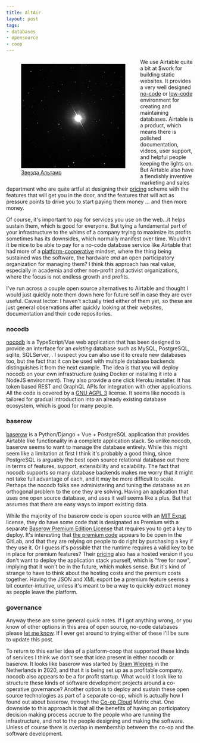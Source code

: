 ```yaml
---
title: AltAir
layout: post
tags:
- databases
- opensource
- coop
---
```


<figure style="width: 300px; margin-right: 20px; float: left;"><a href="https://commons.wikimedia.org/wiki/File:Altair.jpg"><img style="width: 280px;" src="/images/altair.jpg"></a><figcaption><a href="https://commons.wikimedia.org/wiki/File:Altair.jpg">Звезда Альтаир</a></figcaption></figure>

We use Airtable quite a bit at \$work for building static websites. It provides
a very well designed [no-code] or [low-code] environment for creating and
maintaining databases. Airtable is a product, which means there is polished
documentation, videos, user support, and helpful people keeping the lights on.
But Airtable also have a fiendishly inventive marketing and sales department
who are quite artful at designing their [pricing] scheme with the features that
will get you in the door, and the features that will act as pressure points to
drive you to start paying them money ... and then more money.

Of course, it's important to pay for services you use on the web...it helps
sustain them, which is good for everyone. But tying a fundamental
part of your infrastructure to the whims of a company trying to maximize its
profits sometimes has its downsides, which normally manifest over time.
Wouldn't it be nice to be able to pay for a no-code database service like
Airtable that had more of a [platform-cooperative] mindset, where the thing
being sustained was the software, the hardware *and* an open participatory
organization for managing them? I think this approach has real value,
especially in academia and other non-profit and activist organizations, where
the focus is not endless growth and profits.

I've run across a couple open source alternatives to Airtable and thought
I would just quickly note them down here for future self in case they are ever
useful. Caveat lector: I haven't actually tried either of them yet, so these
are just general observations after quickly looking at their websites,
documentation and their code repositories.

### nocodb

[nocodb] is a TypeScript/Vue web application that has been designed to provide
an interface for an *existing* database such as MySQL, PostgreSQL, sqlite,
SQLServer, . I suspect you can also use it to create new databases too, but the
fact that it can be used with multiple database backends distinguishes it from
the next example. The idea is that you will deploy nocodb on your own
infrastructure (using Docker or installing it into a NodeJS environment). They
also provide a one click Heroku installer. It has token based REST and GraphQL
APIs for integration with other applications. All the code is covered by a [GNU
AGPL 3] license. It seems like nocodb is tailored for gradual introduction into
an already existing database ecosystem, which is good for many people.

### baserow

[baserow] is a Python/Django + Vue + PostgreSQL application that provides
Airtable like functionality in a complete application stack. So unlike nocodb,
baserow seems to want to manage the database entirely. While this might seem
like a limitation at first I think it's probably a good thing, since PostgreSQL
is arguably the best open source relational database out there in terms of
features, support, extensibility and scalability. The fact that nocodb supports
so many database backends makes me worry that it might not take full advantage
of each, and it may be more difficult to scale. Perhaps the nocodb folks see
administering and tuning the database as an orthogonal problem to the one they
are solving. Having an application that uses one open source database, and uses
it well seems like a plus. But that assumes that there are easy ways to import
existing data.

While the majority of the baserow code is open source with an [MIT Expat]
license, they do have some code that is designated as Premium with a separate
[Baserow Premium Edition License] that requires you to get a key to deploy.
It's interesting that [the premium code] appears to be open in the GitLab, and
that they are relying on people to do right by purchasing a key if they use it.
Or I guess it's possible that the runtime requires a valid key to be in place
for premium features? Their [pricing] also has a hosted version if you don't
want to deploy the application stack yourself, which is "free for now",
implying that it won't be in the future, which makes sense. But it's kind of
strange to have to think about the hosting costs and the premium costs
together. Having the JSON and XML export be a premium feature seems a bit
counter-intuitive, unless it's meant to be a way to quickly extract money as
people leave the platform.

### governance

Anyway these are some general quick notes. If I got anything wrong, or you know
of other options in this area of open source, no-code databases please [let me
know]. If I ever get around to trying either of these I'll be sure to update
this post.

To return to this earlier idea of a platform-coop that supported these kinds of
services I think we don't see that idea present in either nocodb or baserow. It
looks like baserow was started by [Bram Wiepjes] in the Netherlands in 2020,
and that it is being set up as a profitable company. nocodb also appears to be
a for profit startup. What would it look like to structure these kinds of
software development projects around a co-operative governance? Another option
is to deploy and sustain these open source technologies as part of a separate
co-op, which is actually how I found out about baserow, through the [Co-op
Cloud] Matrix chat. One downside to this approach is that all the benefits of
having an participatory decision making process accrue to the people who are
running the infrastructure, and not to the people designing and making
the software. Unless of course there is overlap in membership between the co-op
and the software development.

[Bram Wiepjes]: https://www.linkedin.com/in/bram-wiepjes-a197a5129/
[baserow]: https://baserow.io/
[pricing scheme]: https://airtable.com/pricing#featureGrid
[nocodb]: https://www.nocodb.com/
[GNU AGPL 3]: https://en.wikipedia.org/wiki/GNU_Affero_General_Public_License
[GraphQL]: https://docs.nocodb.com/setup-and-usages/apis-access
[MIT Expat]: https://en.wikipedia.org/wiki/MIT_License
[pricing]: https://baserow.io/pricing
[platform-cooperative]: https://en.wikipedia.org/wiki/Platform_cooperative
[Baserow Premium Edition License]: https://gitlab.com/bramw/baserow/-/blob/develop/premium/LICENSE
[the premium code]: https://gitlab.com/bramw/baserow/-/tree/develop/premium/backend/src/baserow_premium
[Airtable]: https://airtable.com
[no-code]: https://en.wikipedia.org/wiki/No-code_development_platform
[low-code]: https://en.wikipedia.org/wiki/Low-code_development_platform
[let me know]: mailto:ehs@pobox.com
[Co-op Cloud]: https://coopcloud.tech/
